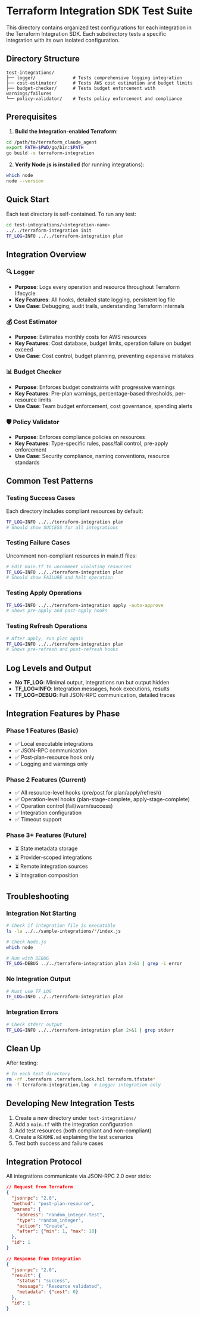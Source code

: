 # Terraform Integration SDK Test Suite

This directory contains organized test configurations for each integration in the Terraform Integration SDK. Each subdirectory tests a specific integration with its own isolated configuration.

## Directory Structure

```
test-integrations/
├── logger/              # Tests comprehensive logging integration
├── cost-estimator/      # Tests AWS cost estimation and budget limits
├── budget-checker/      # Tests budget enforcement with warnings/failures
└── policy-validator/    # Tests policy enforcement and compliance
```

## Prerequisites

1. **Build the Integration-enabled Terraform**:
```bash
cd /path/to/terraform_claude_agent
export PATH=$PWD/go/bin:$PATH
go build -o terraform-integration
```

2. **Verify Node.js is installed** (for running integrations):
```bash
which node
node --version
```

## Quick Start

Each test directory is self-contained. To run any test:

```bash
cd test-integrations/<integration-name>
../../terraform-integration init
TF_LOG=INFO ../../terraform-integration plan
```

## Integration Overview

### 🔍 Logger
- **Purpose**: Logs every operation and resource throughout Terraform lifecycle
- **Key Features**: All hooks, detailed state logging, persistent log file
- **Use Case**: Debugging, audit trails, understanding Terraform internals

### 💰 Cost Estimator
- **Purpose**: Estimates monthly costs for AWS resources
- **Key Features**: Cost database, budget limits, operation failure on budget exceed
- **Use Case**: Cost control, budget planning, preventing expensive mistakes

### 📊 Budget Checker
- **Purpose**: Enforces budget constraints with progressive warnings
- **Key Features**: Pre-plan warnings, percentage-based thresholds, per-resource limits
- **Use Case**: Team budget enforcement, cost governance, spending alerts

### 🛡️ Policy Validator
- **Purpose**: Enforces compliance policies on resources
- **Key Features**: Type-specific rules, pass/fail control, pre-apply enforcement
- **Use Case**: Security compliance, naming conventions, resource standards

## Common Test Patterns

### Testing Success Cases
Each directory includes compliant resources by default:
```bash
TF_LOG=INFO ../../terraform-integration plan
# Should show SUCCESS for all integrations
```

### Testing Failure Cases
Uncomment non-compliant resources in main.tf files:
```bash
# Edit main.tf to uncomment violating resources
TF_LOG=INFO ../../terraform-integration plan
# Should show FAILURE and halt operation
```

### Testing Apply Operations
```bash
TF_LOG=INFO ../../terraform-integration apply -auto-approve
# Shows pre-apply and post-apply hooks
```

### Testing Refresh Operations
```bash
# After apply, run plan again
TF_LOG=INFO ../../terraform-integration plan
# Shows pre-refresh and post-refresh hooks
```

## Log Levels and Output

- **No TF_LOG**: Minimal output, integrations run but output hidden
- **TF_LOG=INFO**: Integration messages, hook executions, results
- **TF_LOG=DEBUG**: Full JSON-RPC communication, detailed traces

## Integration Features by Phase

### Phase 1 Features (Basic)
- ✅ Local executable integrations
- ✅ JSON-RPC communication
- ✅ Post-plan-resource hook only
- ✅ Logging and warnings only

### Phase 2 Features (Current)
- ✅ All resource-level hooks (pre/post for plan/apply/refresh)
- ✅ Operation-level hooks (plan-stage-complete, apply-stage-complete)
- ✅ Operation control (fail/warn/success)
- ✅ Integration configuration
- ✅ Timeout support

### Phase 3+ Features (Future)
- ⏳ State metadata storage
- ⏳ Provider-scoped integrations
- ⏳ Remote integration sources
- ⏳ Integration composition

## Troubleshooting

### Integration Not Starting
```bash
# Check if integration file is executable
ls -la ../../sample-integrations/*/index.js

# Check Node.js
which node

# Run with DEBUG
TF_LOG=DEBUG ../../terraform-integration plan 2>&1 | grep -i error
```

### No Integration Output
```bash
# Must use TF_LOG
TF_LOG=INFO ../../terraform-integration plan
```

### Integration Errors
```bash
# Check stderr output
TF_LOG=INFO ../../terraform-integration plan 2>&1 | grep stderr
```

## Clean Up

After testing:
```bash
# In each test directory
rm -rf .terraform .terraform.lock.hcl terraform.tfstate*
rm -f terraform-integration.log  # Logger integration only
```

## Developing New Integration Tests

1. Create a new directory under `test-integrations/`
2. Add a `main.tf` with the integration configuration
3. Add test resources (both compliant and non-compliant)
4. Create a `README.md` explaining the test scenarios
5. Test both success and failure cases

## Integration Protocol

All integrations communicate via JSON-RPC 2.0 over stdio:

```json
// Request from Terraform
{
  "jsonrpc": "2.0",
  "method": "post-plan-resource",
  "params": {
    "address": "random_integer.test",
    "type": "random_integer",
    "action": "Create",
    "after": {"min": 1, "max": 10}
  },
  "id": 1
}

// Response from Integration
{
  "jsonrpc": "2.0",
  "result": {
    "status": "success",
    "message": "Resource validated",
    "metadata": {"cost": 0}
  },
  "id": 1
}
```